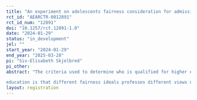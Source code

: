 ```yaml
---
title: "An experiment on adolescents fairness consideration for admission to education"
rct_id: "AEARCTR-0012891"
rct_id_num: "12891"
doi: "10.1257/rct.12891-1.0"
date: "2024-01-29"
status: "in_development"
jel: ""
start_year: "2024-01-29"
end_year: "2025-03-28"
pi: "Siv-Elisabeth Skjelbred"
pi_other:
abstract: "The criteria used to determine who is qualified for higher education and how students are selected among qualified applicants have large and lasting consequences. There are substantial impacts later in life of how much education you take, where you study and what you study. A recurrent political debate in many countries is the fairness of the criteria used to select between applicants. To design a fair admission system one needs to determine what fairness in education is, or should be. An underlying conflict in the debate about the fairness of admission to
education is that different fairness ideals professes different views on which factors individuals should be held accountable for. This study investigates the attitudes towards these factors. "
layout: registration
---
```


